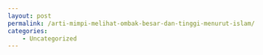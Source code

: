 ```yaml
---
layout: post
permalink: /arti-mimpi-melihat-ombak-besar-dan-tinggi-menurut-islam/
categories:
    - Uncategorized
---
```


